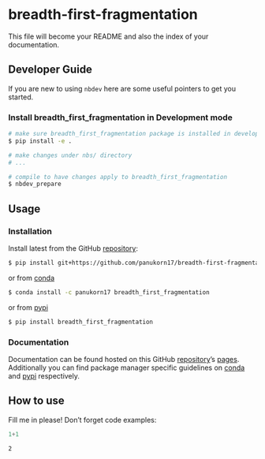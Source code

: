 # breadth-first-fragmentation


<!-- WARNING: THIS FILE WAS AUTOGENERATED! DO NOT EDIT! -->

This file will become your README and also the index of your
documentation.

## Developer Guide

If you are new to using `nbdev` here are some useful pointers to get you
started.

### Install breadth_first_fragmentation in Development mode

``` sh
# make sure breadth_first_fragmentation package is installed in development mode
$ pip install -e .

# make changes under nbs/ directory
# ...

# compile to have changes apply to breadth_first_fragmentation
$ nbdev_prepare
```

## Usage

### Installation

Install latest from the GitHub
[repository](https://github.com/panukorn17/breadth-first-fragmentation):

``` sh
$ pip install git+https://github.com/panukorn17/breadth-first-fragmentation.git
```

or from
[conda](https://anaconda.org/panukorn17/breadth-first-fragmentation)

``` sh
$ conda install -c panukorn17 breadth_first_fragmentation
```

or from [pypi](https://pypi.org/project/breadth-first-fragmentation/)

``` sh
$ pip install breadth_first_fragmentation
```

### Documentation

Documentation can be found hosted on this GitHub
[repository](https://github.com/panukorn17/breadth-first-fragmentation)’s
[pages](https://panukorn17.github.io/breadth-first-fragmentation/).
Additionally you can find package manager specific guidelines on
[conda](https://anaconda.org/panukorn17/breadth-first-fragmentation) and
[pypi](https://pypi.org/project/breadth-first-fragmentation/)
respectively.

## How to use

Fill me in please! Don’t forget code examples:

``` python
1+1
```

    2
